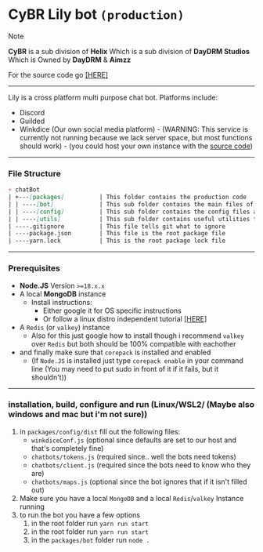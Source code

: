 # CyBR Lily bot `(production)`

> [!NOTE]
> **CyBR** is a sub division of **Helix**
> Which is a sub division of **DayDRM Studios**
> Which is Owned by **DayDRM** & **Aimzz**

For the source code go [[HERE]](https://github.com/project-helix/lily-source)

---

Lily is a cross platform multi purpose chat bot.
Platforms include:
- Discord
- Guilded
- Winkdice (Our own social media platform) - (WARNING: This service is currently not running because we lack server space, but most functions should work) - (you could host your own instance with the [source code](https://github.com/project-helix/WinkDice))

---
### File Structure
```md
+ chatBot
| +---[packages]          | This folder contains the production code
| | ----[bot]             | This sub folder contains the main files of the bot
| | ----[config]          | This sub folder contains the config files and some utils to parse them
| | ----[utils]           | This sub folder contains useful utilities that may also be usefulf or other projects
| ----.gitignore          | This file tells git what to ignore
| ----package.json        | This file is the root package file
| ----yarn.lock           | This is the root package lock file
```
---
### Prerequisites
* **Node.JS** Version `>=18.x.x`
* A local **MongoDB** instance
    - Install instructions:
        - Either google it for OS specific instructions
        - Or follow a linux distro independent tutorial [[HERE]](https://www.digitalocean.com/community/tutorials/install-mongodb-linux)
* A `Redis` (or `valkey`) instance
    - Also for this just google how to install though i recommend `valkey` over `Redis` but both should be 100% compatible with eachother
* and finally make sure that `corepack` is installed and enabled
    - (If `Node.JS` is installed just type `corepack enable` in your command line (You may need to put sudo in front of it if it fails, but it shouldn't))
---
### installation, build, configure and run (Linux/WSL2/ (Maybe also windows and mac but i'm not sure))
1. in `packages/config/dist` fill out the following files:
    - `winkdiceConf.js` (optional since defaults are set to our host and that's completely fine)
    - `chatbots/tokens.js` (required since.. well the bots need tokens)
    - `chatbots/client.js` (required since the bots need to know who they are)
    - `chatbots/maps.js` (optional since the bot ignores that if it isn't filled out)
2. Make sure you have a local `MongoDB` and a local `Redis`/`valkey` Instance running
3. to run the bot you have a few options
    1. in the root folder run `yarn run start`
    1. in the root folder run `yarn run start`
    3. in the `packages/bot` folder run `node .`
